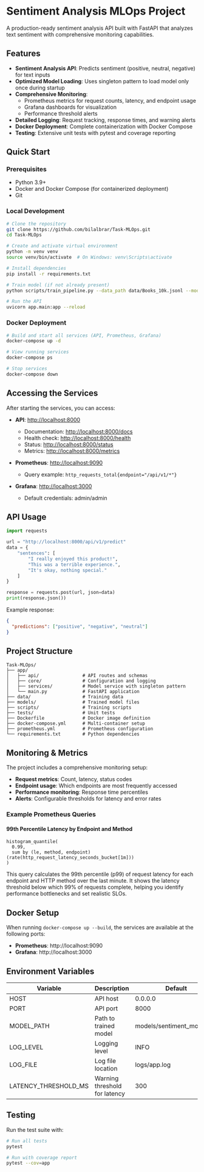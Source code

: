 # Sentiment Analysis MLOps Project

A production-ready sentiment analysis API built with FastAPI that analyzes text sentiment with comprehensive monitoring capabilities.

## Features

- **Sentiment Analysis API**: Predicts sentiment (positive, neutral, negative) for text inputs
- **Optimized Model Loading**: Uses singleton pattern to load model only once during startup
- **Comprehensive Monitoring**:
  - Prometheus metrics for request counts, latency, and endpoint usage
  - Grafana dashboards for visualization
  - Performance threshold alerts
- **Detailed Logging**: Request tracking, response times, and warning alerts
- **Docker Deployment**: Complete containerization with Docker Compose
- **Testing**: Extensive unit tests with pytest and coverage reporting

## Quick Start

### Prerequisites
- Python 3.9+ 
- Docker and Docker Compose (for containerized deployment)
- Git

### Local Development

```bash
# Clone the repository
git clone https://github.com/bilalbrar/Task-MLOps.git
cd Task-MLOps

# Create and activate virtual environment
python -m venv venv
source venv/bin/activate  # On Windows: venv\Scripts\activate

# Install dependencies
pip install -r requirements.txt

# Train model (if not already present)
python scripts/train_pipeline.py --data_path data/Books_10k.jsonl --model_path models/sentiment_model.pkl

# Run the API
uvicorn app.main:app --reload
```

### Docker Deployment

```bash
# Build and start all services (API, Prometheus, Grafana)
docker-compose up -d

# View running services
docker-compose ps

# Stop services
docker-compose down
```

## Accessing the Services

After starting the services, you can access:

- **API**: [http://localhost:8000](http://localhost:8000)
  - Documentation: [http://localhost:8000/docs](http://localhost:8000/docs)
  - Health check: [http://localhost:8000/health](http://localhost:8000/health)
  - Status: [http://localhost:8000/status](http://localhost:8000/status)
  - Metrics: [http://localhost:8000/metrics](http://localhost:8000/metrics)

- **Prometheus**: [http://localhost:9090](http://localhost:9090)
  - Query example: `http_requests_total{endpoint="/api/v1/*"}`

- **Grafana**: [http://localhost:3000](http://localhost:3000)
  - Default credentials: admin/admin

## API Usage

```python
import requests

url = "http://localhost:8000/api/v1/predict"
data = {
    "sentences": [
        "I really enjoyed this product!",
        "This was a terrible experience.",
        "It's okay, nothing special."
    ]
}

response = requests.post(url, json=data)
print(response.json())
```

Example response:
```json
{
  "predictions": ["positive", "negative", "neutral"]
}
```

## Project Structure

```
Task-MLOps/
├── app/
│   ├── api/                # API routes and schemas
│   ├── core/               # Configuration and logging
│   ├── services/           # Model service with singleton pattern
│   └── main.py             # FastAPI application
├── data/                   # Training data
├── models/                 # Trained model files
├── scripts/                # Training scripts
├── tests/                  # Unit tests
├── Dockerfile              # Docker image definition
├── docker-compose.yml      # Multi-container setup
├── prometheus.yml          # Prometheus configuration
└── requirements.txt        # Python dependencies
```

## Monitoring & Metrics

The project includes a comprehensive monitoring setup:

- **Request metrics**: Count, latency, status codes
- **Endpoint usage**: Which endpoints are most frequently accessed
- **Performance monitoring**: Response time percentiles
- **Alerts**: Configurable thresholds for latency and error rates

### Example Prometheus Queries

#### 99th Percentile Latency by Endpoint and Method
```
histogram_quantile(
  0.99,
  sum by (le, method, endpoint) (rate(http_request_latency_seconds_bucket[1m]))
)
```
This query calculates the 99th percentile (p99) of request latency for each endpoint and HTTP method over the last minute. It shows the latency threshold below which 99% of requests complete, helping you identify performance bottlenecks and set realistic SLOs.

## Docker Setup

When running `docker-compose up --build`, the services are available at the following ports:
- **Prometheus**: http://localhost:9090
- **Grafana**: http://localhost:3000

## Environment Variables

| Variable | Description | Default |
|----------|-------------|---------|
| HOST | API host | 0.0.0.0 |
| PORT | API port | 8000 |
| MODEL_PATH | Path to trained model | models/sentiment_model.pkl |
| LOG_LEVEL | Logging level | INFO |
| LOG_FILE | Log file location | logs/app.log |
| LATENCY_THRESHOLD_MS | Warning threshold for latency | 300 |

## Testing

Run the test suite with:

```bash
# Run all tests
pytest

# Run with coverage report
pytest --cov=app



